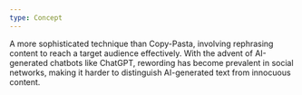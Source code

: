 ```yaml
---
type: Concept
---
```


A more sophisticated technique than Copy-Pasta, involving rephrasing content to reach a target audience effectively. With the advent of AI-generated chatbots like ChatGPT, rewording has become prevalent in social networks, making it harder to distinguish AI-generated text from innocuous content.